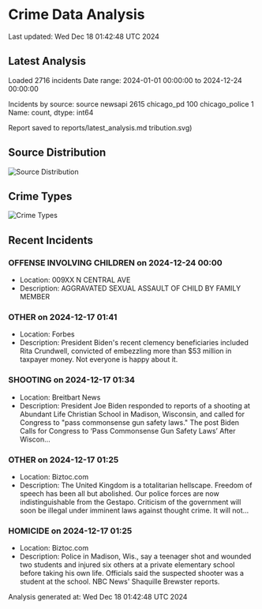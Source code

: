 # Crime Data Analysis
Last updated: Wed Dec 18 01:42:48 UTC 2024

## Latest Analysis

Loaded 2716 incidents
Date range: 2024-01-01 00:00:00 to 2024-12-24 00:00:00

Incidents by source:
source
newsapi           2615
chicago_pd         100
chicago_police       1
Name: count, dtype: int64

Report saved to reports/latest_analysis.md
tribution.svg)

## Source Distribution
![Source Distribution](images/source_distribution.svg)

## Crime Types
![Crime Types](images/crime_types.svg)

## Recent Incidents

### OFFENSE INVOLVING CHILDREN on 2024-12-24 00:00
- Location: 009XX N CENTRAL AVE
- Description: AGGRAVATED SEXUAL ASSAULT OF CHILD BY FAMILY MEMBER


### OTHER on 2024-12-17 01:41
- Location: Forbes
- Description: President Biden's recent clemency beneficiaries included Rita Crundwell, convicted of embezzling more than $53 million in taxpayer money. Not everyone is happy about it.


### SHOOTING on 2024-12-17 01:34
- Location: Breitbart News
- Description: President Joe Biden responded to reports of a shooting at Abundant Life Christian School in Madison, Wisconsin, and called for Congress to "pass commonsense gun safety laws."
The post Biden Calls for Congress to ‘Pass Commonsense Gun Safety Laws’ After Wiscon…


### OTHER on 2024-12-17 01:25
- Location: Biztoc.com
- Description: The United Kingdom is a totalitarian hellscape. Freedom of speech has been all but abolished. Our police forces are now indistinguishable from the Gestapo. Criticism of the government will soon be illegal under imminent laws against thought crime. It will not…


### HOMICIDE on 2024-12-17 01:25
- Location: Biztoc.com
- Description: Police in Madison, Wis., say a teenager shot and wounded two students and injured six others at a private elementary school before taking his own life. Officials said the suspected shooter was a student at the school. NBC News' Shaquille Brewster reports.

Analysis generated at: Wed Dec 18 01:42:48 UTC 2024

